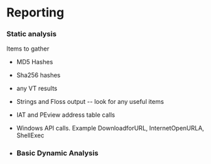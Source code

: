 # Reporting

### Static analysis

Items to gather
- MD5 Hashes
- Sha256 hashes
- any VT results
- Strings and Floss output -- look for any useful items
- IAT and PEview address table calls
- Windows API calls. Example DownloadforURL, InternetOpenURLA, ShellExec

- ### Basic Dynamic Analysis
